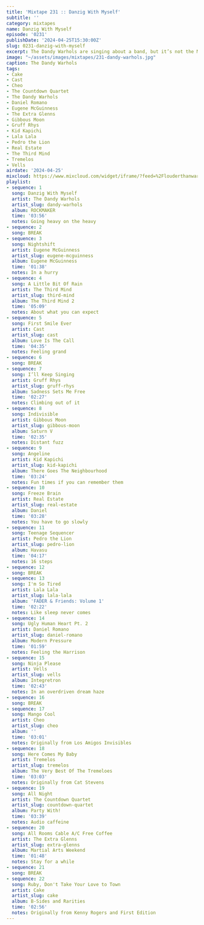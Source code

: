 ```yaml
---
title: 'Mixtape 231 :: Danzig With Myself'
subtitle: ''
category: mixtapes
name: Danzig With Myself
episode: '0231'
publishDate: '2024-04-25T15:30:00Z'
slug: 0231-danzig-with-myself
excerpt: The Dandy Warhols are singing about a band, but it’s not the Misfits
image: "~/assets/images/mixtapes/231-dandy-warhols.jpg"
caption: The Dandy Warhols
tags:
- Cake
- Cast
- Cheo
- The Countdown Quartet
- The Dandy Warhols
- Daniel Romano
- Eugene McGuinness
- The Extra Glenns
- Gibbous Moon
- Gruff Rhys
- Kid Kapichi
- Lala Lala
- Pedro the Lion
- Real Estate
- The Third Mind
- Tremelos
- Vells
airdate: '2024-04-25'
mixcloud: https://www.mixcloud.com/widget/iframe/?feed=%2Flouderthanwar%2Fthe-mixtape-231-danzig-with-myself-2024-04-25%2F&hide_artwork=1&hide_cover=1&light=1
playlist:
- sequence: 1
  song: Danzig With Myself
  artist: The Dandy Warhols
  artist_slug: dandy-warhols
  album: ROCKMAKER
  time: '03:56'
  notes: Going heavy on the heavy
- sequence: 2
  song: BREAK
- sequence: 3
  song: Nightshift
  artist: Eugene McGuinness
  artist_slug: eugene-mcguinness
  album: Eugene McGuinness
  time: '01:38'
  notes: In a hurry
- sequence: 4
  song: A Little Bit Of Rain
  artist: The Third Mind
  artist_slug: third-mind
  album: The Third Mind 2
  time: '05:09'
  notes: About what you can expect
- sequence: 5
  song: First Smile Ever
  artist: Cast
  artist_slug: cast
  album: Love Is The Call
  time: '04:35'
  notes: Feeling grand
- sequence: 6
  song: BREAK
- sequence: 7
  song: I’ll Keep Singing
  artist: Gruff Rhys
  artist_slug: gruff-rhys
  album: Sadness Sets Me Free
  time: '02:27'
  notes: Climbing out of it
- sequence: 8
  song: Indivisible
  artist: Gibbous Moon
  artist_slug: gibbous-moon
  album: Saturn V
  time: '02:35'
  notes: Distant fuzz
- sequence: 9
  song: Angeline
  artist: Kid Kapichi
  artist_slug: kid-kapichi
  album: There Goes The Neighbourhood
  time: '03:24'
  notes: Fun times if you can remember them
- sequence: 10
  song: Freeze Brain
  artist: Real Estate
  artist_slug: real-estate
  album: Daniel
  time: '03:28'
  notes: You have to go slowly
- sequence: 11
  song: Teenage Sequencer
  artist: Pedro the Lion
  artist_slug: pedro-lion
  album: Havasu
  time: '04:17'
  notes: 16 steps
- sequence: 12
  song: BREAK
- sequence: 13
  song: I'm So Tired
  artist: Lala Lala
  artist_slug: lala-lala
  album: 'FADER & Friends: Volume 1'
  time: '02:22'
  notes: Like sleep never comes
- sequence: 14
  song: Ugly Human Heart Pt. 2
  artist: Daniel Romano
  artist_slug: daniel-romano
  album: Modern Pressure
  time: '01:59'
  notes: Feeling the Harrison
- sequence: 15
  song: Ninja Please
  artist: Vells
  artist_slug: vells
  album: Integretron
  time: '02:43'
  notes: In an overdriven dream haze
- sequence: 16
  song: BREAK
- sequence: 17
  song: Mango Cool
  artist: Cheo
  artist_slug: cheo
  album: ''
  time: '03:01'
  notes: Originally from Los Amigos Invisibles
- sequence: 18
  song: Here Comes My Baby
  artist: Tremelos
  artist_slug: tremelos
  album: The Very Best Of The Tremeloes
  time: '03:03'
  notes: Originally from Cat Stevens
- sequence: 19
  song: All Night
  artist: The Countdown Quartet
  artist_slug: countdown-quartet
  album: Party With!
  time: '03:39'
  notes: Audio caffeine
- sequence: 20
  song: All Rooms Cable A/C Free Coffee
  artist: The Extra Glenns
  artist_slug: extra-glenns
  album: Martial Arts Weekend
  time: '01:48'
  notes: Stay for a while
- sequence: 21
  song: BREAK
- sequence: 22
  song: Ruby, Don't Take Your Love to Town
  artist: Cake
  artist_slug: cake
  album: B-Sides and Rarities
  time: '02:56'
  notes: Originally from Kenny Rogers and First Edition
---
```


